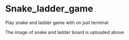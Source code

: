 # Snake_ladder_game
Play snake and ladder game with on just terminal 


The image of snake and ladder board is uploaded above 
